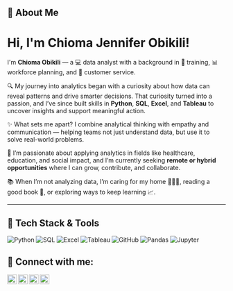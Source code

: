 ## 👋 About Me <h1>Hi, I'm Chioma Jennifer Obikili! 

I'm **Chioma Obikili** — a 💻 data analyst with a background in 🧠 training, 📊 workforce planning, and 🤝 customer service.

🔍 My journey into analytics began with a curiosity about how data can reveal patterns and drive smarter decisions. That curiosity turned into a passion, and I’ve since built skills in **Python**, **SQL**, **Excel**, and **Tableau** to uncover insights and support meaningful action.

✨ What sets me apart? I combine analytical thinking with empathy and communication — helping teams not just understand data, but use it to solve real-world problems.

🚀 I’m passionate about applying analytics in fields like healthcare, education, and social impact, and I’m currently seeking **remote or hybrid opportunities** where I can grow, contribute, and collaborate.

📚 When I’m not analyzing data, I’m caring for my home 👨‍👩‍👧, reading a good book 📖, or exploring ways to keep learning 📈.

---

## 💼 Tech Stack & Tools

![Python](https://img.shields.io/badge/Python-3776AB?style=for-the-badge&logo=python&logoColor=white)
![SQL](https://img.shields.io/badge/SQL-4479A1?style=for-the-badge&logo=postgresql&logoColor=white)
![Excel](https://img.shields.io/badge/Excel-217346?style=for-the-badge&logo=microsoft-excel&logoColor=white)
![Tableau](https://img.shields.io/badge/Tableau-E97627?style=for-the-badge&logo=tableau&logoColor=white)
![GitHub](https://img.shields.io/badge/GitHub-181717?style=for-the-badge&logo=github&logoColor=white)
![Pandas](https://img.shields.io/badge/Pandas-150458?style=for-the-badge&logo=pandas&logoColor=white)
![Jupyter](https://img.shields.io/badge/Jupyter-F37626?style=for-the-badge&logo=jupyter&logoColor=white)




<h2> 🤳 Connect with me:</h2>

[<img align="left" alt="Chioma Obikili | LinkedIn" width="22px" src="https://cdn.jsdelivr.net/npm/simple-icons@v3/icons/linkedin.svg" />][linkedin]
[<img align="left" alt="Chioma Obikili | GitHub" width="22px" src="https://cdn.jsdelivr.net/npm/simple-icons@v3/icons/github.svg" />][github]
[<img align="left" alt="Chioma Obikili | Email" width="22px" src="https://cdn.jsdelivr.net/npm/simple-icons@v3/icons/gmail.svg" />][email]
[<img align="left" alt="Chioma Obikili | Tableau" width="22px" src="https://cdn.jsdelivr.net/npm/simple-icons@v3/icons/tableau.svg" />][tableau]

<br />

[linkedin]: https://www.linkedin.com/in/chioma-obikili/  
[github]: https://github.com/ChiomaObikili  
[email]: mailto:obikilichioma9@gmail.com  
[tableau]: https://public.tableau.com/app/profile/chioma.jennifer.obikili/vizzes



<!--
**joshmadakor1/joshmadakor1** is a ✨ _special_ ✨ repository because its `README.md` (this file) appears on your GitHub profile.

Here are some ideas to get you started:

- 🔭 I’m currently working on ...
- 🌱 I’m currently learning ...
- 👯 I’m looking to collaborate on ...
- 🤔 I’m looking for help with ...
- 💬 Ask me about ...
- 📫 How to reach me: ...
- 😄 Pronouns: ...
- ⚡ Fun fact: ...
-->

